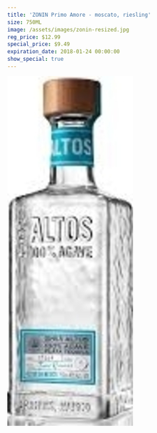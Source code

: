 ```yaml
---
title: 'ZONIN Primo Amore - moscato, riesling'
size: 750ML
image: /assets/images/zonin-resized.jpg
reg_price: $12.99
special_price: $9.49
expiration_date: 2018-01-24 00:00:00
show_special: true
---
```



![](/assets/images/versions/olmeca-2-1---x----288-800x---.jpg)